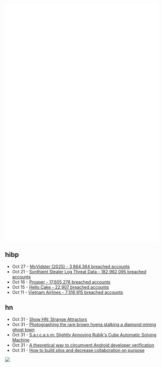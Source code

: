 ![Metrics](https://raw.githubusercontent.com/phixion/phixion/master/metrics.svg)

## hibp

<!--
for https://github.com/phixion/phixion/blob/main/.github/workflows/feeds.yml
-->
<!--START_SECTION:haveibeenpwnd-->
- Oct 27 - [MyVidster (2025) - 3,864,364 breached accounts](https://haveibeenpwned.com/Breach/MyVidster2025)
- Oct 21 - [Synthient Stealer Log Threat Data - 182,962,095 breached accounts](https://haveibeenpwned.com/Breach/SynthientStealerLogThreatData)
- Oct 16 - [Prosper - 17,605,276 breached accounts](https://haveibeenpwned.com/Breach/Prosper)
- Oct 15 - [Hello Cake - 22,907 breached accounts](https://haveibeenpwned.com/Breach/HelloCake)
- Oct 11 - [Vietnam Airlines - 7,316,915 breached accounts](https://haveibeenpwned.com/Breach/VietnamAirlines)
<!--END_SECTION:haveibeenpwnd-->

## hn

<!--
for https://github.com/phixion/phixion/blob/main/.github/workflows/feeds.yml
-->
<!--START_SECTION:hn-->
- Oct 31 - [Show HN: Strange Attractors](https://blog.shashanktomar.com/posts/strange-attractors)
- Oct 31 - [Photographing the rare brown hyena stalking a diamond mining ghost town](https://www.bbc.com/future/article/20251014-the-rare-hyena-stalking-a-diamond-mining-ghost-town)
- Oct 31 - [S.a.r.c.a.s.m: Slightly Annoying Rubik's Cube Automatic Solving Machine](https://github.com/vindar/SARCASM)
- Oct 31 - [A theoretical way to circumvent Android developer verification](https://enaix.github.io/2025/10/30/developer-verification.html)
- Oct 31 - [How to build silos and decrease collaboration on purpose](https://www.rubick.com/how-to-build-silos-and-decrease-collaboration/)
<!--END_SECTION:hn-->

<!--
for https://yhype.me
-->
![](https://hit.yhype.me/github/profile?user_id=13013670)
